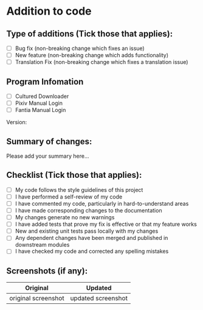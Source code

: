 # Addition to code

## Type of additions (Tick those that applies):

- [ ] Bug fix (non-breaking change which fixes an issue)
- [ ] New feature (non-breaking change which adds functionality)
- [ ] Translation Fix (non-breaking change which fixes a translation issue)

## Program Infomation

<!-- Which program did you add on to? -->
- [ ] Cultured Downloader
- [ ] Pixiv Manual Login
- [ ] Fantia Manual Login

Version: <!-- 1.10 or my latest commit before you forked it [dfd198b](https://github.com/KJHJason/Cultured-Downloader/commit/dfd198b11845b14ec8b3a0f09dc97a0595e0ecde) -->

## Summary of changes:

Please add your summary here...

## Checklist (Tick those that applies):

- [ ] My code follows the style guidelines of this project
- [ ] I have performed a self-review of my code
- [ ] I have commented my code, particularly in hard-to-understand areas
- [ ] I have made corresponding changes to the documentation
- [ ] My changes generate no new warnings
- [ ] I have added tests that prove my fix is effective or that my feature works
- [ ] New and existing unit tests pass locally with my changes
- [ ] Any dependent changes have been merged and published in downstream modules
- [ ] I have checked my code and corrected any spelling mistakes

## Screenshots (if any):

<!-- This is used for comparing any changes via screenshots -->
| Original            | Updated            |
| ------------------- |:------------------:|
| original screenshot | updated screenshot |